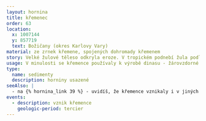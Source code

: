 ```yaml
---
layout: hornina
title: křemenec
order: 63
location:
  x: 1007144
  y: 857719
  text: Božičany (okres Karlovy Vary)
material: ze zrnek křemene, spojených dohromady křemenem
story: Velké žulové těleso odkryla eroze. V tropickém podnebí žula podléhala hloubkovému chemickému zvětrávání. Živce se přeměnily v minerál kaolinit - ze svrchní části žulového masivu vzniklo ložisko kaolinu. Při zvětrávání živců se uvolnil oxid křemičitý, který se pak vysrážel na povrchu kaolinu. Nad ložiskem kaolinu se vytvořila křemencová kůra, které se šíká silkrusta.
usage: V minulosti se křemence používaly k výrobě dinasu - žárovzdorné hmoty, kterou se vyzdívají ocelářské a sklářské pece.
type:
  name: sedimenty
  description: horniny usazené
seeAlso: |
  - na {% hornina_link 39 %} - uvidíš, že křemence vznikaly i v jiných obdobích a v odlišném prostředí
events:
  - description: vznik křemence
    geologic-period: tercier
---
```

